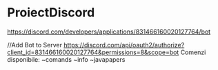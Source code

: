 # ProiectDiscord
https://discord.com/developers/applications/831466160020127764/bot

//Add Bot to Server
https://discord.com/api/oauth2/authorize?client_id=831466160020127764&permissions=8&scope=bot
Comenzi disponibile:
  ~comands
  ~info
  ~javapapers
